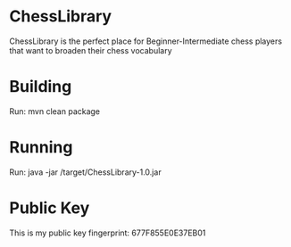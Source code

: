 # ChessLibrary
ChessLibrary is the perfect place for Beginner-Intermediate chess players that want to broaden their chess vocabulary

# Building
Run: mvn clean package

# Running
Run: java -jar /target/ChessLibrary-1.0.jar

# Public Key
This is my public key fingerprint: 677F855E0E37EB01